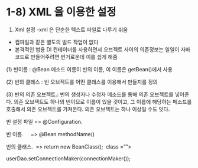 # 1-8) XML 을 이용한 설정

1. Xml 설정 -xml 은 단순한 텍스트 파일로 다루기 쉬움
- 컴파일과 같은 별도의 빌드 작업이 없다
- 본격적인 범용 DI 컨테이너를 사용하면서 오브젝트 사이의 의존정보는 일일이 자바 코드로 만들어주려면 번거로운데 이를 쉽게 해줌

(1) 빈이름 : @Bean 메소드 이름이 빈의 이름, 이 이름은 getBean()에서 사용

(2) 빈의 클래스 : 빈 오브젝트를 어떤 클래스를 이용해서 만들지를 정의

(3) 빈의 의존 오브젝트.: 빈의 생성자나 수정자 메소드를 통해 의존 오브젝트를 넣어준다. 의존 오브젝트도 하나의 빈이므로 이름이 있을 것이고, 그 이름에 해당하는 메소드를 호출해서 의존 오브젝트를 가져온다. 의존 오브젝트는 하나 이상일 수도 잇다.

빈 설정 파일 => @Configuration.       <beans>

빈 이름.     => @Bean methodName()   <bean id=””>

빈의 클래스.  => return new BeanClass();  class =””>

userDao.setConnectionMaker(connectionMaker());

<property name =”connectionMaker” ref=”connectionMaker”>
